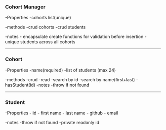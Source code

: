 ### Cohort Manager
-Properties
    -cohorts list(unique)

-methods
    -crud cohorts
    -crud students

-notes
    - encapsulate create functions for validation before insertion
    - unique students across all cohorts


---
### Cohort
-Properties
    -name(required)
    -list of students (max 24)

-methods
    -crud
    -read
        -search by id
        -search by name(first+last)
        -hasStudent(id)
-notes
    -throw if not found

---
### Student
-Properties
    - id
    - first name
    - last name
    - github
    - email


-notes
    -throw if not found
    -private readonly id

